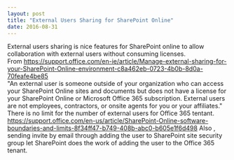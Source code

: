 ```yaml
---
layout: post
title: "External Users Sharing for SharePoint Online"
date: 2016-08-31
---
```

External users sharing is nice features for SharePoint online to allow collaboration with external users without consuming licenses.<br/>
From https://support.office.com/en-ie/article/Manage-external-sharing-for-your-SharePoint-Online-environment-c8a462eb-0723-4b0b-8d0a-70feafe4be85 <br/>
"An external user is someone outside of your organization who can access your SharePoint Online sites and documents but does not have a license for your SharePoint Online or Microsoft Office 365 subscription. External users are not employees, contractors, or onsite agents for you or your affiliates."
There is no limit for the number of external users for Office 365 tentant.
https://support.office.com/en-us/article/SharePoint-Online-software-boundaries-and-limits-8f34ff47-b749-408b-abc0-b605e1f6d498
Also , sending invite by email through adding the user to SharePoint site security group let SharePoint does the work of adding the user to the Office 365 tenant.
